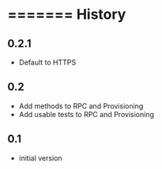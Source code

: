 =======
History
=======
0.2.1
-----
- Default to HTTPS

0.2
---

- Add methods to RPC and Provisioning
- Add usable tests to RPC and Provisioning


0.1
---

- initial version
